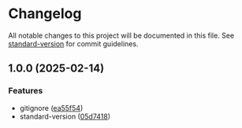 # Changelog

All notable changes to this project will be documented in this file. See [standard-version](https://github.com/conventional-changelog/standard-version) for commit guidelines.

## 1.0.0 (2025-02-14)


### Features

* gitignore ([ea55f54](https://github.com/LuisSubiabre/g71-backend/commit/ea55f54fb3b6361e9873150cd65223ae56a49918))
* standard-version ([05d7418](https://github.com/LuisSubiabre/g71-backend/commit/05d7418134cbd4e1a9cfd6621228ae0cb0793ecd))
